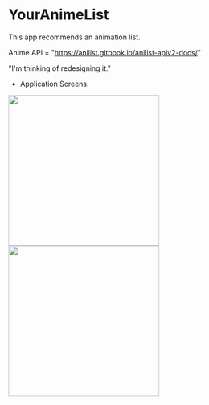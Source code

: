 # YourAnimeList
This app recommends an animation list.

Anime API = "https://anilist.gitbook.io/anilist-apiv2-docs/"

  "I'm thinking of redesigning it."

* Application Screens.
<div>
<img width="300" src="https://user-images.githubusercontent.com/55890012/104189893-a6618500-545e-11eb-8dae-bdca6f0e366d.png">
<img width="300" src="https://user-images.githubusercontent.com/55890012/104189905-ac576600-545e-11eb-8784-245be48c38b0.png">
 
</div>
